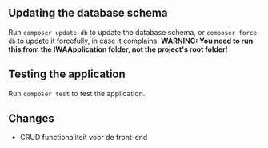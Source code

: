 ## Updating the database schema
Run `composer update-db` to update the database schema, or `composer force-db` to update it forcefully, in case it complains. **WARNING: You need to run this from the IWAApplication folder, not the project's root folder!**

## Testing the application
Run `composer test` to test the application.

## Changes
- CRUD functionaliteit voor de front-end
